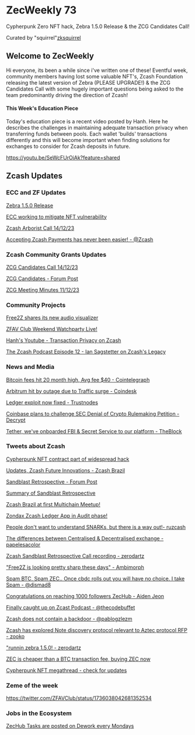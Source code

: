 # ZecWeekly 73

Cypherpunk Zero NFT hack, Zebra 1.5.0 Release & the ZCG Candidates Call!

Curated by "squirrel"[zksquirrel](https://twitter.com/zksquirrel)


## Welcome to ZecWeekly 

Hi everyone, its been a while since i've written one of these! Eventful week, community members having lost some valuable NFT's, Zcash Foundation releasing the latest version of Zebra (PLEASE UPGRADE!) & the ZCG Candidates Call with some hugely important questions being asked to the team predominantly driving the direction of Zcash!

#### This Week's Education Piece

Today's education piece is a recent video posted by Hanh. Here he describes the challenges in maintaining adequate transaction privacy when transferring funds between pools. Each wallet 'builds' transactions differently and this will become important when finding solutions for exchanges to consider for Zcash deposits in future. 

https://youtu.be/SeWcFUrOiAk?feature=shared



## Zcash Updates

### ECC and ZF Updates

[Zebra 1.5.0 Release](https://twitter.com/ZcashFoundation/status/1734688295647604871)

[ECC working to mitigate NFT vulnerability](https://twitter.com/ElectricCoinCo/status/1734972583710163294)

[Zcash Arborist Call 14/12/23](https://www.youtube.com/watch?v=vbG7-E32nj4)

[Accepting Zcash Payments has never been easier! - @Zcash](https://twitter.com/zcash/status/1734634980301484262)



### Zcash Community Grants Updates

[ZCG Candidates Call 14/12/23](https://www.youtube.com/watch?v=KbIM4yNRxts)

[ZCG Candidates - Forum Post](https://forum.zcashcommunity.com/t/community-call-with-the-zcg-candidates-14th-december-20-00-utc/46237/35)

[ZCG Meeting Minutes 11/12/23](https://forum.zcashcommunity.com/t/zcash-community-grants-meeting-minutes-12-11-2023/46278)


### Community Projects

[Free2Z shares its new audio visualizer](https://twitter.com/free2zcash/status/1735457537011700169)

[ZFAV Club Weekend Watchparty Live!](https://twitter.com/ZFAVClub/status/1736023981583458370)

[Hanh's Youtube - Transaction Privacy on Zcash](https://youtu.be/SeWcFUrOiAk?feature=shared)

[The Zcash Podcast Episode 12 - Ian Sagstetter on Zcash's Legacy](https://www.youtube.com/watch?v=E842BQcGpBs)


### News and Media

[Bitcoin fees hit 20 month high, Avg fee $40 - Cointelegraph](https://cointelegraph.com/news/bitcoin-fees-20-month-high-miner-revenues-match-69k-btc-price)

[Arbitrum hit by outage due to Traffic surge - Coindesk](https://www.coindesk.com/tech/2023/12/15/arbitrum-hit-by-partial-outage-due-to-traffic-surge)

[Ledger exploit now fixed - Trustnodes](https://www.trustnodes.com/2023/12/14/ledger-exploit-now-fixed)

[Coinbase plans to challenge SEC Denial of Crypto Rulemaking Petition - Decrypt](https://decrypt.co/209997/coinbase-plans-challenge-sec-denial-crypto-rulemaking)

[Tether, we've onboarded FBI & Secret Service to our platform - TheBlock](https://www.theblock.co/post/267973/tether-weve-onboarded-fbi-secret-service-to-our-platform)


### Tweets about Zcash

[Cypherpunk NFT contract part of widespread hack](https://twitter.com/ZecHub/status/1734956535355224073)

[Updates, Zcash Future Innovations - Zcash Brazil](https://twitter.com/zcashbrazil/status/1735781863669514559)

[Sandblast Retrospective - Forum Post](https://forum.zcashcommunity.com/t/nu5-and-sandblasting-retrospective/46195)

[Summary of Sandblast Retrospective](https://github.com/ZcashCommunityGrants/arboretum-notes/blob/main/AllArboristCallNotes/Sandblasting%20Retrospective%20-%20Summary.md)

[Zcash Brazil at first Multichain Meetup!](https://twitter.com/zcashbrazil/status/1735308161081389205)

[Zondax Zcash Ledger App in Audit phase!](https://twitter.com/inh0a/status/1734330399910686975)

[People don't want to understand SNARKs, but there is a way out!- ruzcash](https://twitter.com/ruzcash/status/1736273218074206688)

[The differences between Centralised & Decentralised exchange - papelesacolor](https://twitter.com/Lexaleth/status/1735507038656970813)

[Zcash Sandblast Retrospective Call recording - zerodartz](https://odysee.com/@zerodartz:c/sandblast-call1-zcashmp4)

["Free2Z is looking pretty sharp these days" - Ambimorph](https://twitter.com/KetoCarnivore/status/1736397455317668010)

[Spam BTC, Spam ZEC.. Once cbdc rolls out you will have no choice. I take Spam - @dismad8](https://twitter.com/dismad8/status/1736298856927965464)

[Congratulations on reaching 1000 followers ZecHub - Aiden Jeon](https://twitter.com/zaos1004/status/1736153660961554628)

[Finally caught up on Zcast Podcast - @thecodebuffet](https://twitter.com/thecodebuffet/status/1735745103162118255)

[Zcash does not contain a backdoor - @pablogzlezm](https://twitter.com/pablogzlezm/status/1734394181869580577)

[Zcash has explored Note discovery protocol relevant to Aztec protocol RFP - zooko](https://twitter.com/zooko/status/1735711012328800520)

["runnin zebra 1.5.0! - zerodartz](https://twitter.com/zerodartz/status/1736278505468416453)

[ZEC is cheaper than a BTC transaction fee, buying ZEC now](https://twitter.com/nextiscrypto/status/1736418074205818959)

[Cypherpunk NFT megathread - check for updates](https://forum.zcashcommunity.com/t/cypherpunk-zero-nft-megathread/41502/1111)



### Zeme of the week


https://twitter.com/ZFAVClub/status/1736038042681352534


### Jobs in the Ecosystem 

[ZecHub Tasks are posted on Dework every Mondays](https://app.dework.xyz/zechub-2424)
